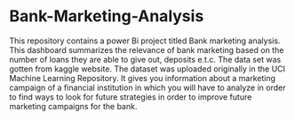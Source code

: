 # Bank-Marketing-Analysis
This repository contains a power Bi project titled Bank marketing analysis. This dashboard summarizes the relevance of bank marketing based on the number of loans they are able to give out, deposits e.t.c.
The data set was gotten from kaggle website. The dataset was uploaded originally in the UCI Machine Learning Repository. It gives you information about a marketing campaign of a financial institution in which you will have to analyze in order to find ways to look for future strategies in order to improve future marketing campaigns for the bank.
